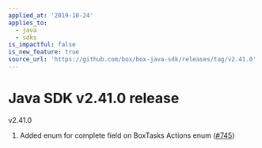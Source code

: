 ```yaml
---
applied_at: '2019-10-24'
applies_to:
  - java
  - sdks
is_impactful: false
is_new_feature: true
source_url: 'https://github.com/box/box-java-sdk/releases/tag/v2.41.0'
---
```


# Java SDK v2.41.0 release

v2.41.0
1. Added enum for complete field on BoxTasks Actions enum ([#745](https://github.com/box/box-java-sdk/pull/745))